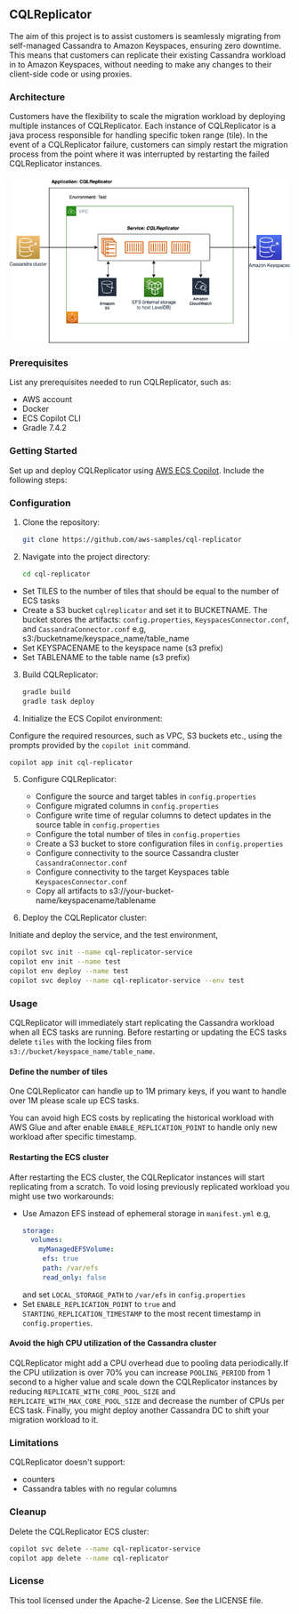 ## CQLReplicator

The aim of this project is to assist customers is seamlessly migrating from self-managed Cassandra to Amazon Keyspaces,
ensuring zero downtime. This means that customers can replicate their existing Cassandra workload in to Amazon Keyspaces,
without needing to make any changes to their client-side code or using proxies.

### Architecture

Customers have the flexibility to scale the migration workload by deploying multiple instances of CQLReplicator. Each instance
of CQLReplicator is a java process responsible for handling specific token range (tile). In the event of a CQLReplicator failure,
customers can simply restart the migration process from the point where it was interrupted by restarting the failed 
CQLReplicator instances.

![](CQLReplicator.png)

### Prerequisites

List any prerequisites needed to run CQLReplicator, such as:

- AWS account
- Docker
- ECS Copilot CLI
- Gradle 7.4.2

### Getting Started

 Set up and deploy CQLReplicator using [AWS ECS Copilot](https://aws.github.io/copilot-cli/docs/getting-started/install/). Include the following steps:

### Configuration

1. Clone the repository:

   ```bash
   git clone https://github.com/aws-samples/cql-replicator
   ```

2. Navigate into the project directory:

   ```bash
   cd cql-replicator
   ```

- Set TILES to the number of tiles that should be equal to the number of ECS tasks
- Create a S3 bucket `cqlreplicator` and set it to BUCKETNAME. The bucket stores the artifacts: 
  `config.properties`, `KeyspacesConnector.conf`, and `CassandraConnector.conf` e.g, s3:/bucketname/keyspace_name/table_name
- Set KEYSPACENAME to the keyspace name (s3 prefix)
- Set TABLENAME to the table name (s3 prefix)

3. Build CQLReplicator:

   ```bash
   gradle build
   gradle task deploy
   ```

4. Initialize the ECS Copilot environment:

Configure the required resources, such as VPC, S3 buckets etc., using the prompts provided by the `copilot init` command.

   ```bash
   copilot app init cql-replicator
   ```

5. Configure CQLReplicator:

   * Configure the source and target tables in `config.properties`
   * Configure migrated columns in `config.properties`
   * Configure write time of regular columns to detect updates in the source table in `config.properties`
   * Configure the total number of tiles in `config.properties`
   * Create a S3 bucket to store configuration files in `config.properties`
   * Configure connectivity to the source Cassandra cluster `CassandraConnector.conf`
   * Configure connectivity to the target Keyspaces table `KeyspacesConnector.conf`
   * Copy all artifacts to s3://your-bucket-name/keyspacename/tablename

6. Deploy the CQLReplicator cluster:

Initiate and deploy the service, and the test environment,

   ```bash
   copilot svc init --name cql-replicator-service
   copilot env init --name test
   copilot env deploy --name test
   copilot svc deploy --name cql-replicator-service --env test
   ```

### Usage

CQLReplicator will immediately start replicating the Cassandra workload when all ECS tasks are running.
Before restarting or updating the ECS tasks delete `tiles` with the locking files from `s3://bucket/keyspace_name/table_name`.

#### Define the number of tiles

One CQLReplicator can handle up to 1M primary keys, if you want to handle over 1M please scale up ECS tasks.

You can avoid high ECS costs by replicating the historical workload with AWS Glue and after
enable `ENABLE_REPLICATION_POINT` to handle only new workload after specific timestamp.

#### Restarting the ECS cluster

After restarting the ECS cluster, the CQLReplicator instances will start replicating
from a scratch. To void losing previously replicated workload you might use two workarounds:
* Use Amazon EFS instead of ephemeral storage in `manifest.yml` e.g, 
   ```yaml
   storage:
     volumes:
       myManagedEFSVolume:
        efs: true
        path: /var/efs
        read_only: false
   ```
  and set `LOCAL_STORAGE_PATH` to `/var/efs` in `config.properties`
* Set `ENABLE_REPLICATION_POINT` to `true` and `STARTING_REPLICATION_TIMESTAMP` to the most recent timestamp
  in `config.properties`.

#### Avoid the high CPU utilization of the Cassandra cluster

CQLReplicator might add a CPU overhead due to pooling data periodically.If the CPU utilization is over 
70% you can increase `POOLING_PERIOD` from 1 second to a higher value and scale down 
the CQLReplicator instances by reducing `REPLICATE_WITH_CORE_POOL_SIZE` and
`REPLICATE_WITH_MAX_CORE_POOL_SIZE` and decrease the number of CPUs per ECS task. 
Finally, you might deploy another Cassandra DC to shift your migration workload to it.

### Limitations

CQLReplicator doesn't support:
 * counters
 * Cassandra tables with no regular columns

### Cleanup

Delete the CQLReplicator ECS cluster:

   ```bash
   copilot svc delete --name cql-replicator-service
   copilot app delete --name cql-replicator
   ```

### License

This tool licensed under the Apache-2 License. See the LICENSE file.